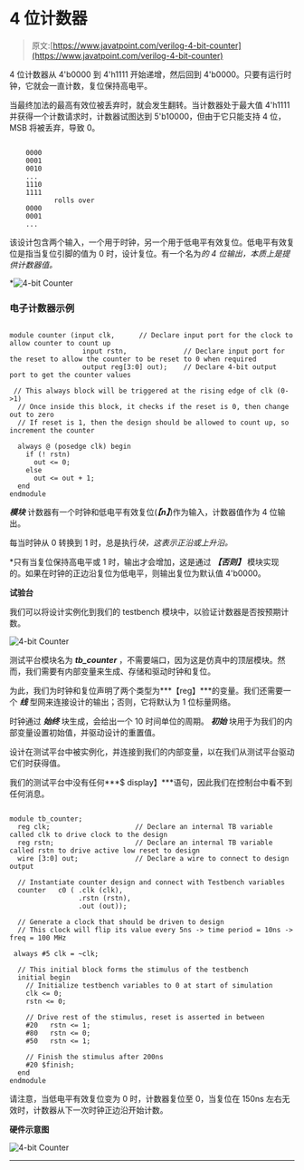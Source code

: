 # 4 位计数器

> 原文:[https://www.javatpoint.com/verilog-4-bit-counter](https://www.javatpoint.com/verilog-4-bit-counter)

4 位计数器从 4'b0000 到 4'h1111 开始递增，然后回到 4'b0000。只要有运行时钟，它就会一直计数，复位保持高电平。

当最终加法的最高有效位被丢弃时，就会发生翻转。当计数器处于最大值 4'h1111 并获得一个计数请求时，计数器试图达到 5'b10000，但由于它只能支持 4 位，MSB 将被丢弃，导致 0。

```

	0000
	0001
	0010
	...
	1110
	1111
	       rolls over
	0000
	0001
	...

```

该设计包含两个输入，一个用于时钟，另一个用于低电平有效复位。低电平有效复位是指当复位引脚的值为 0 时，设计复位。有一个名为*的 4 位输出，本质上是提供计数器值。*

*![4-bit Counter](../Images/69926e838f0e0913759747aa9c643e66.png)

### 电子计数器示例

```

module counter (input clk,      // Declare input port for the clock to allow counter to count up
                  input rstn,              // Declare input port for the reset to allow the counter to be reset to 0 when required
                  output reg[3:0] out);    // Declare 4-bit output port to get the counter values

 // This always block will be triggered at the rising edge of clk (0->1)
  // Once inside this block, it checks if the reset is 0, then change out to zero 
  // If reset is 1, then the design should be allowed to count up, so increment the counter 

  always @ (posedge clk) begin
    if (! rstn)
      out <= 0;
    else
      out <= out + 1;
  end
endmodule

```

***模块*** 计数器有一个时钟和低电平有效复位(***【n】***)作为输入，计数器值作为 4 位输出。

每当时钟从 0 转换到 1 时，总是执行*块，这表示正沿或上升沿。*

 *只有当复位保持高电平或 1 时，输出才会增加，这是通过 ***【否则】*** 模块实现的。如果在时钟的正边沿复位为低电平，则输出复位为默认值 4'b0000。

**试验台**

我们可以将设计实例化到我们的 testbench 模块中，以验证计数器是否按预期计数。

![4-bit Counter](../Images/9bf4034e2fb06a361d78ae5e79d369b3.png)

测试平台模块名为 ***tb_counter*** ，不需要端口，因为这是仿真中的顶层模块。然而，我们需要有内部变量来生成、存储和驱动时钟和复位。

为此，我们为时钟和复位声明了两个类型为***【reg】***的变量。我们还需要一个 ***线*** 型网来连接设计的输出；否则，它将默认为 1 位标量网络。

时钟通过 ***始终*** 块生成，会给出一个 10 时间单位的周期。 ***初始*** 块用于为我们的内部变量设置初始值，并驱动设计的重置值。

设计在测试平台中被实例化，并连接到我们的内部变量，以在我们从测试平台驱动它们时获得值。

我们的测试平台中没有任何***$ display】***语句，因此我们在控制台中看不到任何消息。

```

module tb_counter;
  reg clk;                     // Declare an internal TB variable called clk to drive clock to the design
  reg rstn;                    // Declare an internal TB variable called rstn to drive active low reset to design
  wire [3:0] out;              // Declare a wire to connect to design output

  // Instantiate counter design and connect with Testbench variables
  counter   c0 ( .clk (clk),
                 .rstn (rstn),
                 .out (out));

  // Generate a clock that should be driven to design
  // This clock will flip its value every 5ns -> time period = 10ns -> freq = 100 MHz

 always #5 clk = ~clk;

  // This initial block forms the stimulus of the testbench
  initial begin
    // Initialize testbench variables to 0 at start of simulation
    clk <= 0;
    rstn <= 0;

    // Drive rest of the stimulus, reset is asserted in between
    #20   rstn <= 1;
    #80   rstn <= 0;
    #50   rstn <= 1;

    // Finish the stimulus after 200ns
    #20 $finish;
  end
endmodule

```

请注意，当低电平有效复位变为 0 时，计数器复位至 0，当复位在 150ns 左右无效时，计数器从下一次时钟正边沿开始计数。

**硬件示意图**

![4-bit Counter](../Images/abbe0806ee316045af08e20c7b562699.png)

* * ***